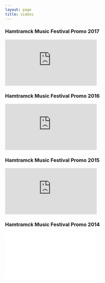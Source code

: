 ```yaml
---
layout: page
title: videos
---
```


<div id="video-container">

  <div class="video">
    <h3>Hamtramck Music Festival Promo 2017</h3>
    <iframe src="https://www.youtube.com/embed/roJ9pNKmJZ4" frameborder="0" allowfullscreen></iframe>
  </div>

  <div class="video">
    <h3>Hamtramck Music Festival Promo 2016</h3>
    <iframe src="https://www.youtube.com/embed/g5yO_36ypck" frameborder="0" allowfullscreen></iframe>
  </div>

  <div class="video">
    <h3>Hamtramck Music Festival Promo 2015</h3>
    <iframe src="https://www.youtube.com/embed/KN07XSOpWFM" frameborder="0" allowfullscreen></iframe>
  </div>

  <div class="video">
    <h3>Hamtramck Music Festival Promo 2014</h3>
    <iframe src="//www.youtube.com/embed/QUfvC8SIvqM" frameborder="0" allowfullscreen></iframe>
  </div>

</div>